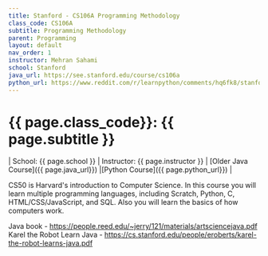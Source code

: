 ```yaml
---
title: Stanford - CS106A Programming Methodology
class_code: CS106A
subtitle: Programming Methodology
parent: Programming
layout: default
nav_order: 1
instructor: Mehran Sahami
school: Stanford
java_url: https://see.stanford.edu/course/cs106a
python_url: https://www.reddit.com/r/learnpython/comments/hq6fk8/stanford_cs106a_python_course_code_in_place_2020/
---
```


# {{ page.class_code}}: {{ page.subtitle }}

| School: {{ page.school }} | Instructor: {{ page.instructor }} | [Older Java Course]({{ page.java_url}}) |[Python Course]({{ page.python_url}}) |

CS50 is Harvard's introduction to Computer Science. In this course you will learn multiple programming languages, including Scratch, Python, C, HTML/CSS/JavaScript, and SQL. Also you will learn the basics of how computers work.

Java book - https://people.reed.edu/~jerry/121/materials/artsciencejava.pdf
Karel the Robot Learn Java - https://cs.stanford.edu/people/eroberts/karel-the-robot-learns-java.pdf